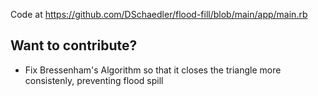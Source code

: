 Code at https://github.com/DSchaedler/flood-fill/blob/main/app/main.rb

## Want to contribute?
- Fix Bressenham's Algorithm so that it closes the triangle more consistenly, preventing flood spill
